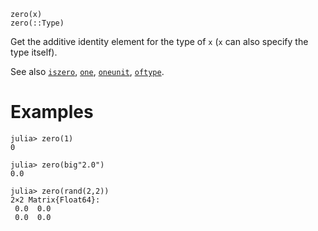 ```
zero(x)
zero(::Type)
```

Get the additive identity element for the type of `x` (`x` can also specify the type itself).

See also [`iszero`](@ref), [`one`](@ref), [`oneunit`](@ref), [`oftype`](@ref).

# Examples

```jldoctest
julia> zero(1)
0

julia> zero(big"2.0")
0.0

julia> zero(rand(2,2))
2×2 Matrix{Float64}:
 0.0  0.0
 0.0  0.0
```
